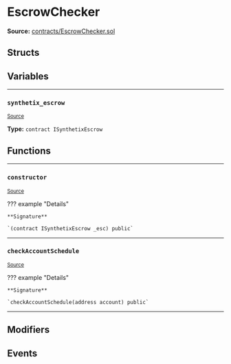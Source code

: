 # EscrowChecker

**Source:** [contracts/EscrowChecker.sol](https://github.com/Synthetixio/synthetix/tree/develop/contracts/EscrowChecker.sol)

## Structs

## Variables

---

### `synthetix_escrow`
<sub>[Source](https://github.com/Synthetixio/synthetix/tree/develop/contracts/EscrowChecker.sol#L13)</sub>

**Type:** `contract ISynthetixEscrow`

## Functions

---

### `constructor`
<sub>[Source](https://github.com/Synthetixio/synthetix/tree/develop/contracts/EscrowChecker.sol#L15)</sub>

??? example "Details"

    **Signature**

    `(contract ISynthetixEscrow _esc) public`

---

### `checkAccountSchedule`
<sub>[Source](https://github.com/Synthetixio/synthetix/tree/develop/contracts/EscrowChecker.sol#L19)</sub>

??? example "Details"

    **Signature**

    `checkAccountSchedule(address account) public`

---

## Modifiers

## Events

